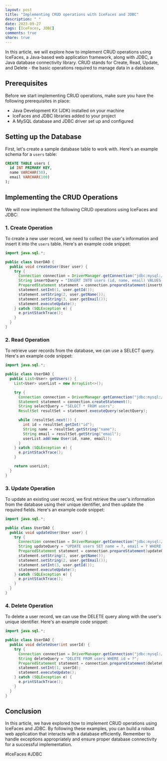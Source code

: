 ```yaml
---
layout: post
title: "Implementing CRUD operations with IceFaces and JDBC"
description: " "
date: 2023-09-27
tags: [IceFaces, JDBC]
comments: true
share: true
---
```


In this article, we will explore how to implement CRUD operations using IceFaces, a Java-based web application framework, along with JDBC, a Java database connectivity library. CRUD stands for Create, Read, Update, and Delete - the basic operations required to manage data in a database.

## Prerequisites
Before we start implementing CRUD operations, make sure you have the following prerequisites in place:
- Java Development Kit (JDK) installed on your machine
- IceFaces and JDBC libraries added to your project
- A MySQL database and JDBC driver set up and configured

## Setting up the Database
First, let's create a sample database table to work with. Here's an example schema for a `users` table:

```sql
CREATE TABLE users (
  id INT PRIMARY KEY,
  name VARCHAR(50),
  email VARCHAR(100)
);
```

## Implementing the CRUD Operations
We will now implement the following CRUD operations using IceFaces and JDBC:

### 1. Create Operation
To create a new user record, we need to collect the user's information and insert it into the `users` table. Here's an example code snippet:

```java
import java.sql.*;

public class UserDAO {
  public void createUser(User user) {
    try {
      Connection connection = DriverManager.getConnection("jdbc:mysql://localhost:3306/mydatabase", "username", "password");
      String insertQuery = "INSERT INTO users (id, name, email) VALUES (?, ?, ?)";
      PreparedStatement statement = connection.prepareStatement(insertQuery);
      statement.setInt(1, user.getId());
      statement.setString(2, user.getName());
      statement.setString(3, user.getEmail());
      statement.executeUpdate();
    } catch (SQLException e) {
      e.printStackTrace();
    }
  }
}
```

### 2. Read Operation
To retrieve user records from the database, we can use a SELECT query. Here's an example code snippet:

```java
import java.sql.*;

public class UserDAO {
  public List<User> getUsers() {
    List<User> userList = new ArrayList<>();

    try {
      Connection connection = DriverManager.getConnection("jdbc:mysql://localhost:3306/mydatabase", "username", "password");
      Statement statement = connection.createStatement();
      String selectQuery = "SELECT * FROM users";
      ResultSet resultSet = statement.executeQuery(selectQuery);

      while (resultSet.next()) {
        int id = resultSet.getInt("id");
        String name = resultSet.getString("name");
        String email = resultSet.getString("email");
        userList.add(new User(id, name, email));
      }
    } catch (SQLException e) {
      e.printStackTrace();
    }

    return userList;
  }
}
```

### 3. Update Operation
To update an existing user record, we first retrieve the user's information from the database using their unique identifier, and then update the required fields. Here's an example code snippet:

```java
import java.sql.*;

public class UserDAO {
  public void updateUser(User user) {
    try {
      Connection connection = DriverManager.getConnection("jdbc:mysql://localhost:3306/mydatabase", "username", "password");
      String updateQuery = "UPDATE users SET name = ?, email = ? WHERE id = ?";
      PreparedStatement statement = connection.prepareStatement(updateQuery);
      statement.setString(1, user.getName());
      statement.setString(2, user.getEmail());
      statement.setInt(3, user.getId());
      statement.executeUpdate();
    } catch (SQLException e) {
      e.printStackTrace();
    }
  }
}
```

### 4. Delete Operation
To delete a user record, we can use the DELETE query along with the user's unique identifier. Here's an example code snippet:

```java
import java.sql.*;

public class UserDAO {
  public void deleteUser(int userId) {
    try {
      Connection connection = DriverManager.getConnection("jdbc:mysql://localhost:3306/mydatabase", "username", "password");
      String deleteQuery = "DELETE FROM users WHERE id = ?";
      PreparedStatement statement = connection.prepareStatement(deleteQuery);
      statement.setInt(1, userId);
      statement.executeUpdate();
    } catch (SQLException e) {
      e.printStackTrace();
    }
  }
}
```

## Conclusion
In this article, we have explored how to implement CRUD operations using IceFaces and JDBC. By following these examples, you can build a robust web application that interacts with a database efficiently. Remember to handle exceptions appropriately and ensure proper database connectivity for a successful implementation.

#IceFaces #JDBC